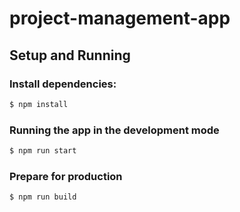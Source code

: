 # project-management-app

## Setup and Running

### Install dependencies:

```bash
$ npm install
```

### Running the app in the development mode

```bash
$ npm run start
```

### Prepare for production

```bash
$ npm run build
```


